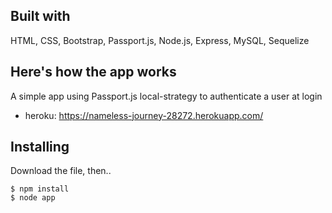 ## Built with
HTML, CSS, Bootstrap, Passport.js, Node.js, Express, MySQL, Sequelize

## Here's how the app works
A simple app using Passport.js local-strategy to authenticate a user at login

- heroku: https://nameless-journey-28272.herokuapp.com/


## Installing
Download the file, then..

```
$ npm install 
$ node app
```



